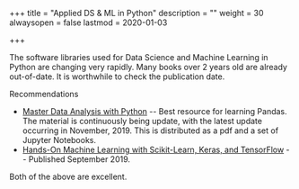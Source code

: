 +++
title = "Applied DS & ML in Python"
description = ""
weight = 30
alwaysopen = false
lastmod = 2020-01-03

+++

The software libraries used for Data Science and Machine Learning in Python are changing very rapidly.  Many books over 2 years old are already out-of-date.  It is worthwhile to check the publication date.

Recommendations

- [Master Data Analysis with Python](<https://www.dunderdata.com/master-data-analysis-with-python>) -- Best resource for learning Pandas.  The material is continuously being update, with the latest update occurring in November, 2019.  This is distributed as a pdf and a set of Jupyter Notebooks.
- [Hands-On Machine Learning with Scikit-Learn, Keras, and TensorFlow](https://www.amazon.com/Hands-Machine-Learning-Scikit-Learn-TensorFlow-ebook/dp/B07XGF2G87/) -- Published September 2019.

Both of the above are excellent.